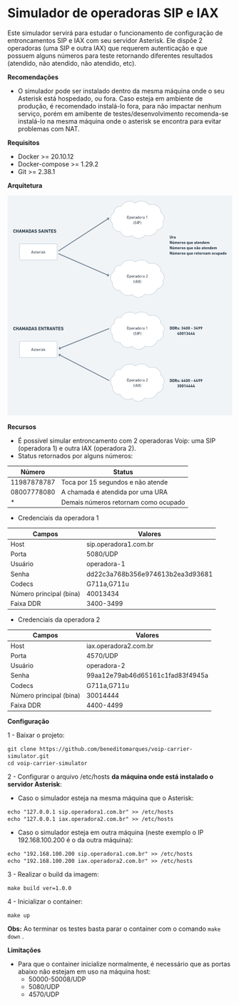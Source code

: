 # Simulador de operadoras SIP e IAX

Este simulador servirá para estudar o funcionamento de configuração de entroncamentos SIP e IAX com seu servidor Asterisk. Ele dispõe 2 operadoras (uma SIP e outra IAX) que requerem autenticação e que possuem alguns números para teste retornando diferentes resultados (atendido, não atendido, não atendido, etc).

**Recomendações**

 - O simulador pode ser instalado dentro da mesma máquina onde o seu Asterisk está hospedado, ou fora. Caso esteja em ambiente de produção, é recomendado instalá-lo fora, para não impactar nenhum serviço, porém em amibente de testes/desenvolvimento recomenda-se instalá-lo na mesma máquina onde o asterisk se encontra para evitar problemas com NAT.

**Requisitos**

 - Docker >= 20.10.12
 - Docker-compose >= 1.29.2
 - Git >= 2.38.1

**Arquitetura**

![architecture.png](architecture.png)


**Recursos**

 - É possível simular entroncamento com 2 operadoras Voip: uma SIP (operadora 1) e outra IAX (operadora 2).
 - Status retornados por alguns números:

|Número|Status|
|--|--|
|11987878787|Toca por 15 segundos e não atende|
|08007778080|A chamada é atendida por uma URA|
| * |Demais números retornam como ocupado |
 
  - Credenciais  da operadora 1

|Campos|Valores|
|--|--|
|Host|sip.operadora1.com.br|
|Porta|5080/UDP|
|Usuário|operadora-1|
|Senha|dd22c3a768b356e974613b2ea3d93681|
|Codecs|G711a,G711u|
|Número principal (bina)|40013434|
|Faixa DDR|3400-3499|

  - Credenciais  da operadora 2
   
|Campos|Valores|
|--|--|
|Host|iax.operadora2.com.br|
|Porta|4570/UDP|
|Usuário|operadora-2|
|Senha|99aa12e79ab46d65161c1fad83f4945a|
|Codecs|G711a,G711u|
|Número principal (bina)|30014444|
|Faixa DDR|4400-4499|


**Configuração**
 
1 - Baixar o projeto:

```shell
git clone https://github.com/beneditomarques/voip-carrier-simulator.git
cd voip-carrier-simulator
```

2 - Configurar o arquivo /etc/hosts **da máquina onde está instalado o servidor Asterisk**:

 - Caso o simulador esteja na mesma máquina que o Asterisk:
  
```shell
echo "127.0.0.1 sip.operadora1.com.br" >> /etc/hosts
echo "127.0.0.1 iax.operadora2.com.br" >> /etc/hosts
```

 - Caso o simulador esteja em outra máquina (neste exemplo o IP 192.168.100.200 é o da outra máquina):
  
```shell
echo "192.168.100.200 sip.operadora1.com.br" >> /etc/hosts
echo "192.168.100.200 iax.operadora2.com.br" >> /etc/hosts
```



3 - Realizar o build da imagem:

```shell
make build ver=1.0.0
```

4 - Inicializar o container:

```shell
make up
```

**Obs:** Ao terminar os testes basta parar o container com o comando ```make down``` .

**Limitações**

 - Para que o container inicialize normalmente, é necessário que as portas abaixo não estejam em uso na máquina host:
   - 50000-50008/UDP
   - 5080/UDP
   - 4570/UDP   
      
